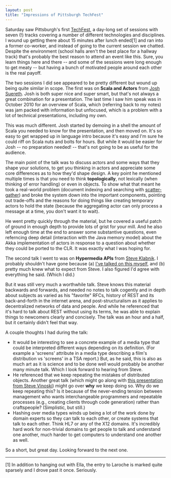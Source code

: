 ```yaml
---
layout: post
title: "Impressions of Pittsburgh TechFest"
---
```




<p>Saturday saw Pittsburgh's first 
<a href="http://pghtechfest.com/">TechFest</a>, a day-long set of
sessions with seven (!) tracks covering a number of different
technologies and disciplines. I wound up getting there about 15
minutes after lunch ended[1] and ran into a former co-worker, and
instead of going to the current session we chatted. Despite the
environment (school halls aren't the best place for a hallway
track) that's probably the best reason to attend an event like
this. Sure, you learn things here and there -- and some of the
sessions were long enough to get meaty -- but having a bunch of
motivated people around each other is the real payoff.</p>

<p>The two sessions I did see appeared to be pretty different but
wound up being quite similar in scope. The first was on <b>Scala
and Actors</b> from <a href="http://twitter.com/jsuereth">Josh
Suereth</a>. Josh is both super nice and super smart, but that's
not always a great combination for a presentation. The last time
I saw him speak was in October 2010 for an overview of Scala,
which (referring back to my notes) was jam packed with
information but unfocused, which is a problem with a lot of
technical presentations, including my own.</p>

<p>This was much different. Josh started by demoing in a shell
the amount of Scala you needed to know for the presentation, and
then moved on. It's so easy to get wrapped up in language intro
because it's easy and I'm sure he could riff on Scala nuts and
bolts for hours. But while it would be easier for Josh -- no
preparation needed! -- that's not going to be as useful for
the audience.</p>

<p>The main point of the talk was to discuss actors and some ways
that they shape your solutions, to get you thinking in actors and
appreciate some core differences as to how they'd shape design. A
key point he mentioned multiple times is that you need to think
<b>topologically</b>, not lexically (when thinking of error
handling) or even in objects. To show what that meant he took a
real-world problem (document indexing and searching with <a
href="http://www.eaipatterns.com/BroadcastAggregate.html">scatter-gather</a>)
and broke the system down into the important components, pointing
out trade-offs and the reasons for doing things like creating
temporary actors to hold the state (because the aggregating actor
can only process a message at a time, you don't want it to
wait).</p>

<p>He went pretty quickly through the material, but he covered a
useful patch of ground in enough depth to provide lots of grist
for your mill. And he also left enough time at the end to answer
some substantive questions, even referncing deep detail
(interaction with the Java memory model) about the Akka
implementation of actors in response to a question about whether
they could be ported to the CLR. It was exactly what I was hoping
for.</p>

<p>The second talk I went to was on <b>Hypermedia APIs</b> from
<a href="https://twitter.com/#!/steveklabnik">Steve
Klabnik</a>. I probably shouldn't have gone because (a) <a
href="http://www.cwinters.com/rest/">I've talked on this
myself</a>, and (b) pretty much knew what to expect from Steve. I
also figured I'd agree with everything he said. (Which I
did.)</p>

<p>But it was still very much a worthwhile talk. Steve knows this
material backwards and forwards, and needed no notes to talk
cogently and in depth about subjects as varied as his "favorite"
RFCs, history of REST and its back-and-forth in the internet
arena, and post-structuralism as it applies to decentralized
networks of data and people. And while he referenced that it's
hard to talk about REST without using its terms, he was able to
explain things to newcomers clearly and concisely. The talk was
an hour and a half, but it certainly didn't feel that way.</p>

<p>A couple thoughts I had during the talk:</p>

<ul>

  <li>It would be interesting to see a concrete example of a
  media type that could be interpreted different ways depending
  on its definition. (For example a 'screens' attribute in a
  media type describing a film's distribution vs 'screens' in a
  TSA report.)  But, as he said, this is also as much art as it
  is science and to be done well would probably be another many
  minute talk. Which I look forward to hearing from Steve.</li>

  <li>He referenced that we keep repeating the mistakes of
  distributed objects. Another great talk (which might go along
  with <a
  href="http://www.infoq.com/presentations/vinoski-rest-serendipity">this
  presentation from Steve Vinoski</a>) might go over <b>why</b>
  we keep doing so. Why do we keep repeating this? Is it because
  of the never-ending tension between management who wants
  interchangeable programmers and repeatable processes (e.g.,
  creating clients through code generation) rather than
  craftspeople? (Simplistic, but still.)</li>

  <li>Hashing over media types winds up being a lot of the work
  done by domain experts so they can talk to each other, or
  create systems that talk to each other. Think HL7 or any of the
  X12 domains. It's incredibly hard work for non-trivial domains
  to get people to talk and understand one another, much harder
  to get computers to understand one another as well.</li>

</ul>

<p>So a short, but great day. Looking forward to the next
one.</p>

<hr noshade="noshade" />

<p>[1] In addition to hanging out with Ella, the entry to Laroche
is marked quite sparsely and I drove past it once. Seriously.</p>



